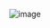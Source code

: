 ![image](https://user-images.githubusercontent.com/93157702/167696936-a30b6f7d-cada-49b9-92f5-c8520bbb3562.png)

